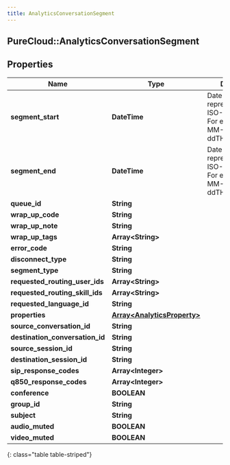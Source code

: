 ```yaml
---
title: AnalyticsConversationSegment
---
```

## PureCloud::AnalyticsConversationSegment

## Properties

|Name | Type | Description | Notes|
|------------ | ------------- | ------------- | -------------|
| **segment_start** | **DateTime** | Date time is represented as an ISO-8601 string. For example: yyyy-MM-ddTHH:mm:ss.SSSZ | [optional] |
| **segment_end** | **DateTime** | Date time is represented as an ISO-8601 string. For example: yyyy-MM-ddTHH:mm:ss.SSSZ | [optional] |
| **queue_id** | **String** |  | [optional] |
| **wrap_up_code** | **String** |  | [optional] |
| **wrap_up_note** | **String** |  | [optional] |
| **wrap_up_tags** | **Array&lt;String&gt;** |  | [optional] |
| **error_code** | **String** |  | [optional] |
| **disconnect_type** | **String** |  | [optional] |
| **segment_type** | **String** |  | [optional] |
| **requested_routing_user_ids** | **Array&lt;String&gt;** |  | [optional] |
| **requested_routing_skill_ids** | **Array&lt;String&gt;** |  | [optional] |
| **requested_language_id** | **String** |  | [optional] |
| **properties** | [**Array&lt;AnalyticsProperty&gt;**](AnalyticsProperty.html) |  | [optional] |
| **source_conversation_id** | **String** |  | [optional] |
| **destination_conversation_id** | **String** |  | [optional] |
| **source_session_id** | **String** |  | [optional] |
| **destination_session_id** | **String** |  | [optional] |
| **sip_response_codes** | **Array&lt;Integer&gt;** |  | [optional] |
| **q850_response_codes** | **Array&lt;Integer&gt;** |  | [optional] |
| **conference** | **BOOLEAN** |  | [optional] |
| **group_id** | **String** |  | [optional] |
| **subject** | **String** |  | [optional] |
| **audio_muted** | **BOOLEAN** |  | [optional] |
| **video_muted** | **BOOLEAN** |  | [optional] |
{: class="table table-striped"}


